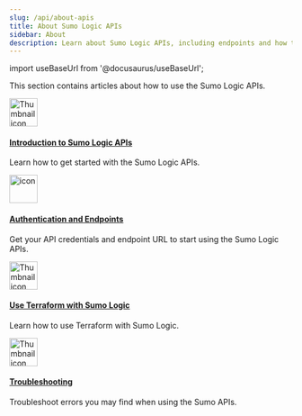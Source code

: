 ```yaml
---
slug: /api/about-apis
title: About Sumo Logic APIs
sidebar: About
description: Learn about Sumo Logic APIs, including endpoints and how to use them.
---
```


import useBaseUrl from '@docusaurus/useBaseUrl';

This section contains articles about how to use the Sumo Logic APIs.


<div className="box-wrapper" markdown="1">
<div className="box smallbox card">
  <div className="container">
  <a href={useBaseUrl('docs/api/about-apis/intro-to-apis')}><img src={useBaseUrl('img/icons/operations/advanced-certificates.png')} alt="Thumbnail icon" width="50"/><h4>Introduction to Sumo Logic APIs</h4></a>
  <p>Learn how to get started with the Sumo Logic APIs.</p>
  </div>
</div>
<div className="box smallbox card">
  <div className="container">
  <a href={useBaseUrl('docs/api/about-apis/getting-started')}><img src={useBaseUrl('img/icons/cloud/api2.png')} alt="icon" width="50"/><h4>Authentication and Endpoints</h4></a>
  <p>Get your API credentials and endpoint URL to start using the Sumo Logic APIs.</p>
  </div>
</div>
<div className="box smallbox card">
  <div className="container">
  <a href={useBaseUrl('docs/api/about-apis/terraform-with-sumo-logic')}><img src={useBaseUrl('img/api/terraform-icon.png')} alt="Thumbnail icon" width="50"/><h4>Use Terraform with Sumo Logic</h4></a>
  <p>Learn how to use Terraform with Sumo Logic.</p>
  </div>
</div>
<div className="box smallbox card">
  <div className="container">
  <a href={useBaseUrl('docs/api/about-apis/troubleshooting')}><img src={useBaseUrl('img/icons/operations/troubleshoot.png')} alt="Thumbnail icon" width="50"/><h4>Troubleshooting</h4></a>
  <p>Troubleshoot errors you may find when using the Sumo APIs.</p>
  </div>
</div>
</div>